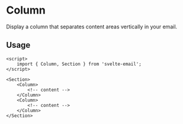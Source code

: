 # Column

Display a column that separates content areas vertically in your email.

## Usage

```svelte
<script>
	import { Column, Section } from 'svelte-email';
</script>

<Section>
	<Column>
		<!-- content -->
	</Column>
	<Column>
		<!-- content -->
	</Column>
</Section>
```
